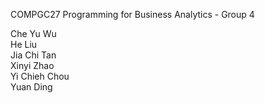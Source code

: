 COMPGC27 Programming for Business Analytics - Group 4

Che Yu Wu<br>
He Liu<br>
Jia Chi Tan<br>
Xinyi Zhao<br>
Yi Chieh Chou<br>
Yuan Ding
